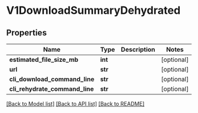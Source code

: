 # V1DownloadSummaryDehydrated


## Properties
Name | Type | Description | Notes
------------ | ------------- | ------------- | -------------
**estimated_file_size_mb** | **int** |  | [optional] 
**url** | **str** |  | [optional] 
**cli_download_command_line** | **str** |  | [optional] 
**cli_rehydrate_command_line** | **str** |  | [optional] 

[[Back to Model list]](../README.md#documentation-for-models) [[Back to API list]](../README.md#documentation-for-api-endpoints) [[Back to README]](../README.md)


